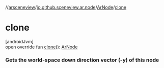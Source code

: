 //[arsceneview](../../../index.md)/[io.github.sceneview.ar.node](../index.md)/[ArNode](index.md)/[clone](clone.md)

# clone

[androidJvm]\
open override fun [clone](clone.md)(): [ArNode](index.md)

###  Gets the world-space down direction vector (-y) of this node
